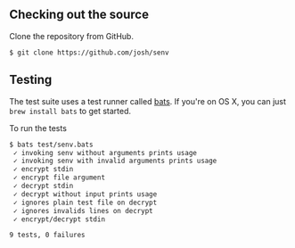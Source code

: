 ## Checking out the source

Clone the repository from GitHub.

```
$ git clone https://github.com/josh/senv
```

## Testing

The test suite uses a test runner called [bats](https://github.com/sstephenson/bats). If you're on OS X, you can just `brew install bats` to get started.

To run the tests

``` sh
$ bats test/senv.bats
 ✓ invoking senv without arguments prints usage
 ✓ invoking senv with invalid arguments prints usage
 ✓ encrypt stdin
 ✓ encrypt file argument
 ✓ decrypt stdin
 ✓ decrypt without input prints usage
 ✓ ignores plain test file on decrypt
 ✓ ignores invalids lines on decrypt
 ✓ encrypt/decrypt stdin

9 tests, 0 failures
```
